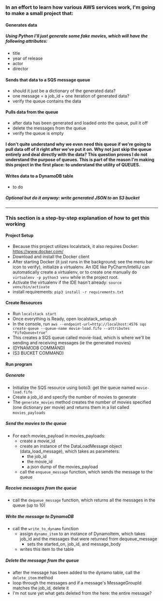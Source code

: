 ### In an effort to learn how various AWS services work, I'm going to make a small project that:

#### Generates data
##### Using Python I'll just generate some fake movies, which will have the following attributes:
- title
- year of release
- actor
- director

#### Sends that data to a SQS message queue
- should it just be a dictionary of the generated data?
- one message = a job_id + one iteration of generated data?
- verify the queue contains the data

#### Pulls data from the queue
- after data has been generated and loaded onto the queue, pull it off
- delete the messages from the queue
- verify the queue is empty

#### I don't quite understand why we even need this queue if we're going to pull data off of it right after we've put it on. Why not just skip the queue entirely and deal directly with the data? This question proves I do not understand the purpose of queues. This is part of the reason I'm making this project in the first place: to understand the utility of QUEUES.

#### Writes data to a DynamoDB table
- to do

##### Optional but do it anyway: write generated JSON to an S3 bucket

---

### This section is a step-by-step explanation of how to get this working
#### Project Setup
- Because this project utilizes localstack, it also requires Docker: https://www.docker.com/
- Download and install the Docker client
- After starting Docker (it just runs in the background; see the menu bar icon to verify), initialize a virtualenv. An IDE like PyCharm/IntelliJ can automatically create a virtualenv, or to create one manually do `virtualenv -p python3 venv` while in the project root.
- Activate the virtualenv if the IDE hasn't already: `source venv/bin/activate`
- install requirements: `pip3 install -r requirements.txt`

#### Create Resources
- Run `localstack start`
- Once everything is Ready, open localstack_setup.sh
- In the console, run `aws --endpoint-url=http://localhost:4576 sqs create-queue --queue-name movie-load.fifo --attributes "FifoQueue=true"`
- This creates a SQS queue called movie-load, which is where we'll be sending and receiving messages (ie the generated movies)
- (DYNAMODB COMMAND)
- (S3 BUCKET COMMAND)

#### Run program
##### Generate
- Initialize the SQS resource using boto3: get the queue named `movie-load.fifo`
- Create a job_id and specify the number of movies to generate
- The `generate_movies` method creates the number of movies specified (one dictionary per movie) and returns them in a list called `movies_payloads`

##### Send the movies to the queue
- For each movies_payload in movies_payloads: 
    - create a movie_id
    - create an instance of the DataLoadMessage object (data_load_message), which takes as parameters:
        - the job_id
        - the movie_id
        - a json dump of the movies_payload
    - call the `enqueue_message` function, which sends the message to the queue

##### Receive messages from the queue
- call the `dequeue_message` function, which returns all the messages in the queue (up to 10)

##### Write the message to DynamoDB
- call the `write_to_dynamo` function
    - assign `dynamo_item` to an instance of DynamoItem, which takes job_id and the messages that were returned from dequeue_message
        - sets the started_on, job_id, and message_body
    - writes this item to the table
    
##### Delete the message from the queue
- after the message has been added to the dynamo table, call the `delete_item` method
- loop through the messages and if a message's MessageGroupId matches the job_id, delete it
- I'm not sure yet what gets deleted from the here: the entire message? 

